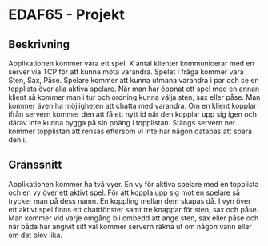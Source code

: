 # EDAF65 - Projekt

## Beskrivning
Applikationen kommer vara ett spel. X antal klienter kommunicerar med en server via TCP för att kunna möta varandra. Spelet i fråga kommer vara Sten, Sax, Påse. Spelare kommer att kunna utmana varandra i par och se en topplista över alla aktiva spelare. När man har öppnat ett spel med en annan klient så kommer man i tur och ordning kunna välja sten, sax eller påse. Man kommer även ha möjligheten att chatta med varandra. Om en klient kopplar ifrån servern kommer den att få ett nytt id när den kopplar upp sig igen och därav inte kunna bygga på sin poäng i topplistan. Stängs servern ner kommer topplistan att rensas eftersom vi inte har någon databas att spara den i.

## Gränssnitt
Applikationen kommer ha två vyer. En vy för aktiva spelare med en topplista och en vy över ett aktivt spel. För att koppla upp sig mot en spelare så trycker man på dess namn. En koppling mellan dem skapas då. I vyn över ett aktivt spel finns ett chattfönster samt tre knappar för sten, sax och påse. Man kommer vid varje omgång bli ombedd att ange sten, sax eller påse och när båda har angivit sitt val kommer servern räkna ut om någon vann eller om det blev lika.
